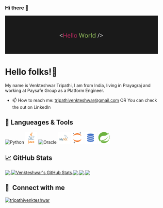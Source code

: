 ### Hi there 👋

<!--
**tripathivenkteshwar/tripathivenkteshwar** is a ✨ _special_ ✨ repository because its `README.md` (this file) appears on your GitHub profile.

Here are some ideas to get you started:

- 🔭 I’m currently working on ...
- 🌱 I’m currently learning ...
- 👯 I’m looking to collaborate on ...
- 🤔 I’m looking for help with ...
- 💬 Ask me about ...
- 📫 How to reach me: ...
- 😄 Pronouns: ...
- ⚡ Fun fact: ...
-->
![Header](https://github.com/AashimaAhuja/AashimaAhuja/blob/main/images/banner.png)

# Hello folks!👋

My name is Venkteshwar Tripathi, I am from India, living in Prayagraj and working at Paysafe Group as a Platform Engineer.

- 📫 How to reach me: tripathivenkteshwar@gmail.com OR You can check the out on LinkedIn

## 🔧 Langueages & Tools
<p align='left'>
  <img src="https://upload.wikimedia.org/wikipedia/commons/c/c3/Python-logo-notext.svg" alt="Python" width="40" height="40"/>
  <img src='https://raw.githubusercontent.com/github/explore/5b3600551e122a3277c2c5368af2ad5725ffa9a1/topics/java/java.png' alt="Java" width="40" height="40">
  <img src='https://upload.wikimedia.org/wikipedia/commons/3/38/AWS_Simple_Icons_Database_Amazon_RDS_Oracle_DB_Instance.svg' height='40' width='auto' alt="Oracle">
   <img src="https://raw.githubusercontent.com/github/explore/80688e429a7d4ef2fca1e82350fe8e3517d3494d/topics/mysql/mysql.png" alt="MySql" width="auto" height="40"/>
   <img src="https://raw.githubusercontent.com/github/explore/80688e429a7d4ef2fca1e82350fe8e3517d3494d/topics/jupyter-notebook/jupyter-notebook.png" alt="jupyter" width="40" height="40">
     <img src="https://raw.githubusercontent.com/github/explore/80688e429a7d4ef2fca1e82350fe8e3517d3494d/topics/sql/sql.png" alt="Sql" width="auto" height="40"/>
     <img src="https://raw.githubusercontent.com/github/explore/80688e429a7d4ef2fca1e82350fe8e3517d3494d/topics/spring-boot/spring-boot.png" alt="spring-boot" width="auto" height="40"/>
</p>


## &#x1f4c8; GitHub Stats

<a href="https://github.com/tripathivenkteshwar/tripathivenkteshwar">
  <img align="center" src="https://github-readme-stats.vercel.app/api/top-langs/?username=tripathivenkteshwar&title_color=ffffff&text_color=c9cacc&icon_color=2bbc8a&bg_color=1d1f21&langs_count=4" />
</a>
<a href="https://github.com/tripathivenkteshwar/tripathivenkteshwar">
  <img align="center" src="https://github-readme-stats.vercel.app/api?username=tripathivenkteshwar&show_icons=true&line_height=27&count_private=true&title_color=ffffff&text_color=c9cacc&icon_color=2bbc8a&bg_color=1d1f21" alt="Venkteshwar's GitHub Stats" />
</a>
<a href="https://github.com/tripathivenkteshwar/tripathivenkteshwar">
   <img align="center" src="https://github-readme-stats.vercel.app/api/pin/?username=tripathivenkteshwar&repo=Cricket-ODI-Match-Prediction&title_color=ffffff&text_color=c9cacc&icon_color=2bbc8a&bg_color=1d1f21" />
</a>
<a href="https://github.com/tripathivenkteshwar/tripathivenkteshwar">
   <img align="center" src="https://github-readme-stats.vercel.app/api/pin/?username=tripathivenkteshwar&repo=Vehicle-Sales-Data-Analysis&title_color=ffffff&text_color=c9cacc&icon_color=2bbc8a&bg_color=1d1f21" />
</a>
</a>
<a href="https://github.com/tripathivenkteshwar/tripathivenkteshwar">
   <img align="center" src="https://github-readme-stats.vercel.app/api/pin/?username=tripathivenkteshwar&repo=digit-recognizer&title_color=ffffff&text_color=c9cacc&icon_color=2bbc8a&bg_color=1d1f21" />
</a>

## 🔗 &nbsp;**Connect with me**
<p align="left">
<a href="https://www.linkedin.com/in/venkteshwar-tripathi/" target="blank"><img align="center" src="https://raw.githubusercontent.com/rahuldkjain/github-profile-readme-generator/master/src/images/icons/Social/linked-in-alt.svg" alt="tripathivenkteshwar" height="30" width="40" /></a>


[1.1]: https://i.imgur.com/Vahbdkj.png (linkedin icon)
